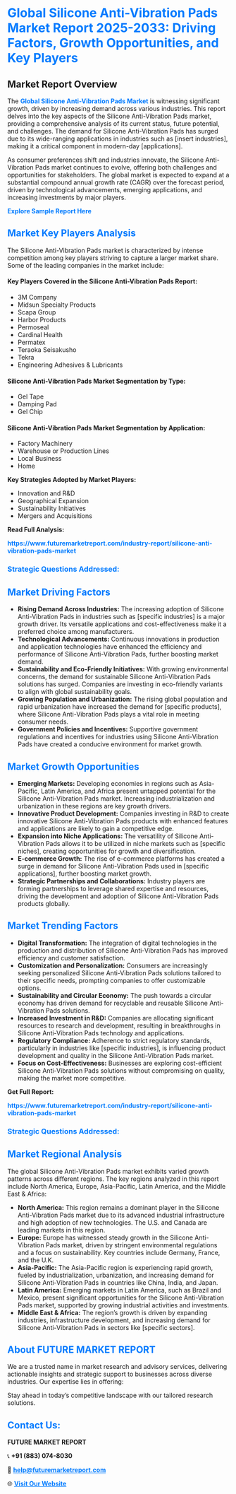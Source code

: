 <h1 style="color: #007BFF;">Global Silicone Anti-Vibration Pads Market Report 2025-2033: Driving Factors, Growth Opportunities, and Key Players</h1>

<section id="overview">
<h2>Market Report Overview</h2>
<p>The <a href="https://www.futuremarketreport.com/industry-report/silicone-anti-vibration-pads-market" style="color: #007BFF; text-decoration: none;"><strong>Global Silicone Anti-Vibration Pads Market</strong></a> is witnessing significant growth, driven by increasing demand across various industries. This report delves into the key aspects of the Silicone Anti-Vibration Pads market, providing a comprehensive analysis of its current status, future potential, and challenges. The demand for Silicone Anti-Vibration Pads has surged due to its wide-ranging applications in industries such as [insert industries], making it a critical component in modern-day [applications].</p>
<p>As consumer preferences shift and industries innovate, the Silicone Anti-Vibration Pads market continues to evolve, offering both challenges and opportunities for stakeholders. The global market is expected to expand at a substantial compound annual growth rate (CAGR) over the forecast period, driven by technological advancements, emerging applications, and increasing investments by major players.</p>
</section>

<section id="overview">
<p><a href="https://www.futuremarketreport.com/request-sample/reportId=57463" style="color: #007BFF; text-decoration: none;"><strong>Explore Sample Report Here</strong></a></p>
</section>

<section id="key-players">
<h2 style="color: #007BFF;">Market Key Players Analysis</h2>
<p>The Silicone Anti-Vibration Pads market is characterized by intense competition among key players striving to capture a larger market share. Some of the leading companies in the market include:</p>
<h4>Key Players Covered in the Silicone Anti-Vibration Pads Report:</h4>
<ul><li>3M Company</li><li>Midsun Specialty Products</li><li>Scapa Group</li><li>Harbor Products</li><li>Permoseal</li><li>Cardinal Health</li><li>Permatex</li><li>Teraoka Seisakusho</li><li>Tekra</li><li>Engineering Adhesives &amp; Lubricants</li></ul>
<h4>Silicone Anti-Vibration Pads Market Segmentation by Type:</h4>
<ul><li>Gel Tape</li><li>Damping Pad</li><li>Gel Chip</li></ul>

<h4>Silicone Anti-Vibration Pads Market Segmentation by Application:</h4>
<ul><li>Factory Machinery</li><li>Warehouse or Production Lines</li><li>Local Business</li><li>Home</li></ul>
<p><strong>Key Strategies Adopted by Market Players:</strong></p>
<ul>
<li>Innovation and R&D</li>
<li>Geographical Expansion</li>
<li>Sustainability Initiatives</li>
<li>Mergers and Acquisitions</li>
</ul>
</section>

<section>
<p><strong>Read Full Analysis: </strong></p><a href="https://www.futuremarketreport.com/industry-report/silicone-anti-vibration-pads-market" style="color: #007BFF; text-decoration: none;"><strong>https://www.futuremarketreport.com/industry-report/silicone-anti-vibration-pads-market</strong></a>
<h3 style="color: #007BFF;">Strategic Questions Addressed:</h3>
</section>

<section id="driving-factors">
<h2 style="color: #007BFF;">Market Driving Factors</h2>
<ul>
<li><strong>Rising Demand Across Industries:</strong> The increasing adoption of Silicone Anti-Vibration Pads in industries such as [specific industries] is a major growth driver. Its versatile applications and cost-effectiveness make it a preferred choice among manufacturers.</li>
<li><strong>Technological Advancements:</strong> Continuous innovations in production and application technologies have enhanced the efficiency and performance of Silicone Anti-Vibration Pads, further boosting market demand.</li>
<li><strong>Sustainability and Eco-Friendly Initiatives:</strong> With growing environmental concerns, the demand for sustainable Silicone Anti-Vibration Pads solutions has surged. Companies are investing in eco-friendly variants to align with global sustainability goals.</li>
<li><strong>Growing Population and Urbanization:</strong> The rising global population and rapid urbanization have increased the demand for [specific products], where Silicone Anti-Vibration Pads plays a vital role in meeting consumer needs.</li>
<li><strong>Government Policies and Incentives:</strong> Supportive government regulations and incentives for industries using Silicone Anti-Vibration Pads have created a conducive environment for market growth.</li>
</ul>
</section>

<section id="growth-opportunities">
<h2 style="color: #007BFF;">Market Growth Opportunities</h2>
<ul>
<li><strong>Emerging Markets:</strong> Developing economies in regions such as Asia-Pacific, Latin America, and Africa present untapped potential for the Silicone Anti-Vibration Pads market. Increasing industrialization and urbanization in these regions are key growth drivers.</li>
<li><strong>Innovative Product Development:</strong> Companies investing in R&D to create innovative Silicone Anti-Vibration Pads products with enhanced features and applications are likely to gain a competitive edge.</li>
<li><strong>Expansion into Niche Applications:</strong> The versatility of Silicone Anti-Vibration Pads allows it to be utilized in niche markets such as [specific niches], creating opportunities for growth and diversification.</li>
<li><strong>E-commerce Growth:</strong> The rise of e-commerce platforms has created a surge in demand for Silicone Anti-Vibration Pads used in [specific applications], further boosting market growth.</li>
<li><strong>Strategic Partnerships and Collaborations:</strong> Industry players are forming partnerships to leverage shared expertise and resources, driving the development and adoption of Silicone Anti-Vibration Pads products globally.</li>
</ul>
</section>

<section id="trending-factors">
<h2 style="color: #007BFF;">Market Trending Factors</h2>
<ul>
<li><strong>Digital Transformation:</strong> The integration of digital technologies in the production and distribution of Silicone Anti-Vibration Pads has improved efficiency and customer satisfaction.</li>
<li><strong>Customization and Personalization:</strong> Consumers are increasingly seeking personalized Silicone Anti-Vibration Pads solutions tailored to their specific needs, prompting companies to offer customizable options.</li>
<li><strong>Sustainability and Circular Economy:</strong> The push towards a circular economy has driven demand for recyclable and reusable Silicone Anti-Vibration Pads solutions.</li>
<li><strong>Increased Investment in R&D:</strong> Companies are allocating significant resources to research and development, resulting in breakthroughs in Silicone Anti-Vibration Pads technology and applications.</li>
<li><strong>Regulatory Compliance:</strong> Adherence to strict regulatory standards, particularly in industries like [specific industries], is influencing product development and quality in the Silicone Anti-Vibration Pads market.</li>
<li><strong>Focus on Cost-Effectiveness:</strong> Businesses are exploring cost-efficient Silicone Anti-Vibration Pads solutions without compromising on quality, making the market more competitive.</li>
</ul>
</section>

<section>
<p><strong>Get Full Report: </strong></p><a href="https://www.futuremarketreport.com/industry-report/silicone-anti-vibration-pads-market" style="color: #007BFF; text-decoration: none;"><strong>https://www.futuremarketreport.com/industry-report/silicone-anti-vibration-pads-market</strong></a>
<h3 style="color: #007BFF;">Strategic Questions Addressed:</h3>
</section>


<section id="regional-analysis">
<h2 style="color: #007BFF;">Market Regional Analysis</h2>
<p>The global Silicone Anti-Vibration Pads market exhibits varied growth patterns across different regions. The key regions analyzed in this report include North America, Europe, Asia-Pacific, Latin America, and the Middle East & Africa:</p>
<ul>
<li><strong>North America:</strong> This region remains a dominant player in the Silicone Anti-Vibration Pads market due to its advanced industrial infrastructure and high adoption of new technologies. The U.S. and Canada are leading markets in this region.</li>
<li><strong>Europe:</strong> Europe has witnessed steady growth in the Silicone Anti-Vibration Pads market, driven by stringent environmental regulations and a focus on sustainability. Key countries include Germany, France, and the U.K.</li>
<li><strong>Asia-Pacific:</strong> The Asia-Pacific region is experiencing rapid growth, fueled by industrialization, urbanization, and increasing demand for Silicone Anti-Vibration Pads in countries like China, India, and Japan.</li>
<li><strong>Latin America:</strong> Emerging markets in Latin America, such as Brazil and Mexico, present significant opportunities for the Silicone Anti-Vibration Pads market, supported by growing industrial activities and investments.</li>
<li><strong>Middle East & Africa:</strong> The region’s growth is driven by expanding industries, infrastructure development, and increasing demand for Silicone Anti-Vibration Pads in sectors like [specific sectors].</li>
</ul>
</section>

<footer>
<h2 style="color: #007BFF;">About FUTURE MARKET REPORT</h2>
<p>We are a trusted name in market research and advisory services, delivering actionable insights and strategic support to businesses across diverse industries. Our expertise lies in offering:</p>

<p>Stay ahead in today’s competitive landscape with our tailored research solutions.</p>

<h2 style="color: #007BFF;">Contact Us:</h2>
<p><strong>FUTURE MARKET REPORT</strong></p>
<p>📞 <strong>+91 (883) 074-8030</strong></p>
<p>📧 <strong><a href="mailto:help@futuremarketreport.com" style="color: #007BFF;">help@futuremarketreport.com</a></strong></p>
<p>🌐 <strong><a href="https://www.futuremarketreport.com/" style="color: #007BFF;">Visit Our Website</a></strong></p>
</footer>